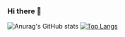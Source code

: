 ### Hi there 👋

![Anurag's GitHub stats](https://github-readme-stats.vercel.app/api?username=MatsuoTakuro&show_icons=true&theme=tokyonight)
[![Top Langs](https://github-readme-stats.vercel.app/api/top-langs/?username=MatsuoTakuro&layout=compact)](https://github.com/MatsuoTakuro)


<!--
**MatsuoTakuro/MatsuoTakuro** is a ✨ _special_ ✨ repository because its `README.md` (this file) appears on your GitHub profile.

Here are some ideas to get you started:

- 🔭 I’m currently working on ...
- 🌱 I’m currently learning ...
- 👯 I’m looking to collaborate on ...
- 🤔 I’m looking for help with ...
- 💬 Ask me about ...
- 📫 How to reach me: ...
- 😄 Pronouns: ...
- ⚡ Fun fact: ...
-->
